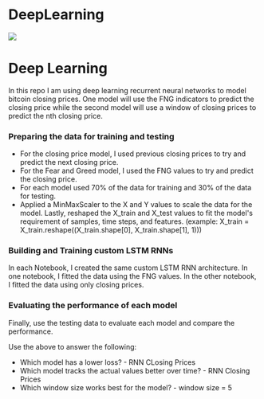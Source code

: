 # DeepLearning
![](https://thumbor.forbes.com/thumbor/fit-in/1200x0/filters%3Aformat%28jpg%29/https%3A%2F%2Fblogs-images.forbes.com%2Fbernardmarr%2Ffiles%2F2018%2F10%2FAdobeStock_179912599-1-1200x797.jpeg)

# **Deep Learning**
 In this repo I am using deep learning recurrent neural networks to model bitcoin closing prices. One model will use the FNG indicators to predict the closing price while the second model will use a window of closing prices to predict the nth closing price.

 ### **Preparing the data for training and testing**
 - For the closing price model, I used previous closing prices to try and predict the next closing price.
 - For the Fear and Greed model, I used the FNG values to try and predict the closing price.
 - For each model used 70% of the data for training and 30% of the data for testing.
 - Applied a MinMaxScaler to the X and Y values to scale the data for the model.
 Lastly, reshaped the X_train and X_test values to fit the model's requirement of samples, time steps, and features. 
  (example: X_train = X_train.reshape((X_train.shape[0], X_train.shape[1], 1)))
 
 ### **Building and Training custom LSTM RNNs**
 In each Notebook, I created the same custom LSTM RNN architecture. In one notebook, I fitted the data using the FNG values. In the other notebook, I fitted the data using only closing prices.

 
 ### **Evaluating the performance of each model**
Finally, use the testing data to evaluate each model and compare the performance.

Use the above to answer the following:

- Which model has a lower loss? - RNN CLosing Prices 
- Which model tracks the actual values better over time? - RNN Closing Prices 
- Which window size works best for the model? - window size = 5